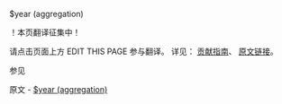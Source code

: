 $year (aggregation)

 ！本页翻译征集中！

请点击页面上方 EDIT THIS PAGE 参与翻译。
详见：
[贡献指南]( https://github.com/JinMuInfo/MongoDB-Manual-zh/blob/master/CONTRIBUTING.md )、
[原文链接](  https://docs.mongodb.com/manual/reference/operator/aggregation/year/  )。

 参见

原文 - [$year (aggregation)]( https://docs.mongodb.com/manual/reference/operator/aggregation/year/ )

